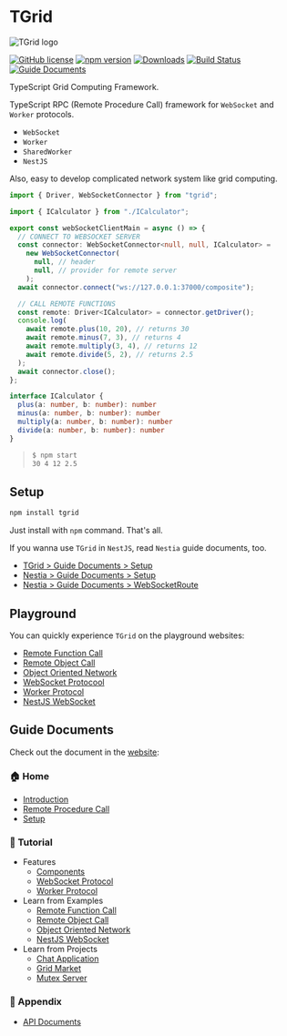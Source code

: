 # TGrid
![TGrid logo](https://tgrid.com/logo.png)

[![GitHub license](https://img.shields.io/badge/license-MIT-blue.svg)](https://github.com/samchon/tgrid/blob/master/LICENSE)
[![npm version](https://badge.fury.io/js/tgrid.svg)](https://www.npmjs.com/package/tgrid)
[![Downloads](https://img.shields.io/npm/dm/tgrid.svg)](https://www.npmjs.com/package/tgrid)
[![Build Status](https://github.com/samchon/tgrid/workflows/build/badge.svg)](https://github.com/samchon/tgrid/actions?query=workflow%3Abuild)
[![Guide Documents](https://img.shields.io/badge/guide-documents-forestgreen)](https://tgrid.com/docs)

TypeScript Grid Computing Framework.

TypeScript RPC (Remote Procedure Call) framework for `WebSocket` and `Worker` protocols. 

  - `WebSocket`
  - `Worker`
  - `SharedWorker`
  - `NestJS`

Also, easy to develop complicated network system like grid computing.

```typescript
import { Driver, WebSocketConnector } from "tgrid";

import { ICalculator } from "./ICalculator";

export const webSocketClientMain = async () => {
  // CONNECT TO WEBSOCKET SERVER
  const connector: WebSocketConnector<null, null, ICalculator> =
    new WebSocketConnector(
      null, // header
      null, // provider for remote server
    );
  await connector.connect("ws://127.0.0.1:37000/composite");

  // CALL REMOTE FUNCTIONS
  const remote: Driver<ICalculator> = connector.getDriver();
  console.log(
    await remote.plus(10, 20), // returns 30
    await remote.minus(7, 3), // returns 4
    await remote.multiply(3, 4), // returns 12
    await remote.divide(5, 2), // returns 2.5
  );
  await connector.close();
};

interface ICalculator {
  plus(a: number, b: number): number
  minus(a: number, b: number): number
  multiply(a: number, b: number): number
  divide(a: number, b: number): number
}
```

> ```bash
> $ npm start
> 30 4 12 2.5
> ```




## Setup
```bash
npm install tgrid
```

Just install with `npm` command. That's all.

If you wanna use `TGrid` in `NestJS`, read `Nestia` guide documents, too.

  - [TGrid > Guide Documents > Setup](https://tgrid.com/docs/setup/)
  - [Nestia > Guide Documents > Setup](https://nestia.io/docs/setup/)
  - [Nestia > Guide Documents > WebSocketRoute](https://nestia.io/docs/core/WebSocketRoute/)




## Playground
You can quickly experience `TGrid` on the playground websites:

  - [Remote Function Call](https://stackblitz.com/~/github.com/samchon/tgrid.example.remote-function-call?file=src/client.ts&view=editor)
  - [Remote Object Call](https://stackblitz.com/~/github.com/samchon/tgrid.example.remote-object-call?file=src/client.ts&view=editor)
  - [Object Oriented Network](https://stackblitz.com/~/github.com/samchon/tgrid.example.object-oriented-network?file=src/composite.ts&view=editor)
  - [WebSocket Protocool](https://stackblitz.com/~/github.com/samchon/tgrid.example.websocket?file=src/client.ts&view=editor)
  - [Worker Protocol](https://stackblitz.com/~/github.com/samchon/tgrid.example.worker?file=src/client.ts&view=editor)
  - [NestJS WebSocket](https://stackblitz.com/~/github.com/samchon/tgrid.example.nestjs?file=src/calculate.test.ts&view=editor)


## Guide Documents
Check out the document in the [website](https://tgrid.com/docs):

### 🏠 Home
  - [Introduction](https://tgrid.com/docs)
  - [Remote Procedure Call](https://tgrid.com/docs/remote-procedure-call)
  - [Setup](https://tgrid.com/docs/setup)

### 📖 Tutorial
  - Features
    - [Components](https://tgrid.com/docs/features/components)
    - [WebSocket Protocol](https://tgrid.com/docs/features/websocket)
    - [Worker Protocol](https://tgrid.com/docs/features/worker)
  - Learn from Examples
    - [Remote Function Call](https://tgrid.com/docs/examples/remote-function-call)
    - [Remote Object Call](https://tgrid.com/docs/examples/remote-object-call)
    - [Object Oriented Network](https://tgrid.com/docs/examples/object-oriented-network)
    - [NestJS WebSocket](https://tgrid.com/docs/examples/nestjs-websocket)
  - Learn from Projects
    - [Chat Application](https://tgrid.com/docs/projects/chat)
    - [Grid Market](https://tgrid.com/docs/projects/market)
    - [Mutex Server](https://tgrid.com/docs/projects/mutex)

### 🔗 Appendix
  - [API Documents](https://tgrid.com/api)